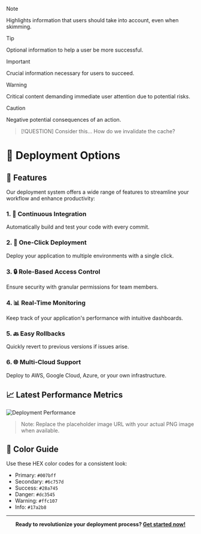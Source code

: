> [!NOTE]
> Highlights information that users should take into account, even when skimming.

> [!TIP]
> Optional information to help a user be more successful.

> [!IMPORTANT]
> Crucial information necessary for users to succeed.

> [!WARNING]
> Critical content demanding immediate user attention due to potential risks.

> [!CAUTION]
> Negative potential consequences of an action.

> [!QUESTION] Consider this…
> How do we invalidate the cache?

# 🚀 Deployment Options

## 🌟 Features

Our deployment system offers a wide range of features to streamline your workflow and enhance productivity:

### 1. 🔄 Continuous Integration

Automatically build and test your code with every commit.

### 2. 🚀 One-Click Deployment

Deploy your application to multiple environments with a single click.

### 3. 🔒 Role-Based Access Control

Ensure security with granular permissions for team members.

### 4. 📊 Real-Time Monitoring

Keep track of your application's performance with intuitive dashboards.

### 5. 🔙 Easy Rollbacks

Quickly revert to previous versions if issues arise.

### 6. 🌐 Multi-Cloud Support

Deploy to AWS, Google Cloud, Azure, or your own infrastructure.

## 📈 Latest Performance Metrics

![Deployment Performance](https://via.placeholder.com/800x400.png?text=Deployment+Performance+Graph)

> Note: Replace the placeholder image URL with your actual PNG image when available.

## 🎨 Color Guide

Use these HEX color codes for a consistent look:

- Primary: `#007bff`
- Secondary: `#6c757d`
- Success: `#28a745`
- Danger: `#dc3545`
- Warning: `#ffc107`
- Info: `#17a2b8`

---

<div align="center">

**Ready to revolutionize your deployment process? [Get started now!](https://example.com/get-started)**

</div>
